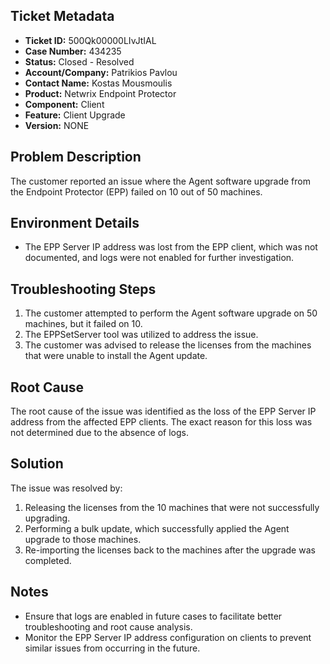 ## Ticket Metadata
- **Ticket ID:** 500Qk00000LIvJtIAL
- **Case Number:** 434235
- **Status:** Closed - Resolved
- **Account/Company:** Patrikios Pavlou
- **Contact Name:** Kostas Mousmoulis
- **Product:** Netwrix Endpoint Protector
- **Component:** Client
- **Feature:** Client Upgrade
- **Version:** NONE

## Problem Description
The customer reported an issue where the Agent software upgrade from the Endpoint Protector (EPP) failed on 10 out of 50 machines.

## Environment Details
- The EPP Server IP address was lost from the EPP client, which was not documented, and logs were not enabled for further investigation.

## Troubleshooting Steps
1. The customer attempted to perform the Agent software upgrade on 50 machines, but it failed on 10.
2. The EPPSetServer tool was utilized to address the issue.
3. The customer was advised to release the licenses from the machines that were unable to install the Agent update.

## Root Cause
The root cause of the issue was identified as the loss of the EPP Server IP address from the affected EPP clients. The exact reason for this loss was not determined due to the absence of logs.

## Solution
The issue was resolved by:
1. Releasing the licenses from the 10 machines that were not successfully upgrading.
2. Performing a bulk update, which successfully applied the Agent upgrade to those machines.
3. Re-importing the licenses back to the machines after the upgrade was completed.

## Notes
- Ensure that logs are enabled in future cases to facilitate better troubleshooting and root cause analysis.
- Monitor the EPP Server IP address configuration on clients to prevent similar issues from occurring in the future.